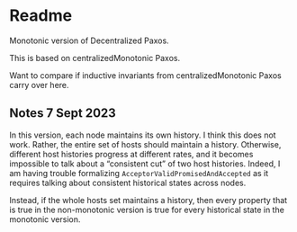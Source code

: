# Readme

Monotonic version of Decentralized Paxos.

This is based on centralizedMonotonic Paxos.

Want to compare if inductive invariants from centralizedMonotonic Paxos carry over here.

## Notes 7 Sept 2023

In this version, each node maintains its own history.
I think this does not work. Rather, the entire set of hosts should maintain a history. Otherwise, different host histories progress at different rates, and it becomes impossible to talk about a “consistent cut” of two host histories. Indeed, I am having trouble formalizing `AcceptorValidPromisedAndAccepted` as it requires talking about consistent historical states across nodes.

Instead, if the whole hosts set maintains a history, then every property that is true in the non-monotonic version is true for every historical state in the monotonic version.
